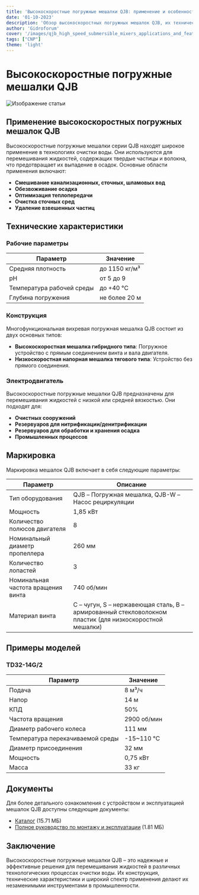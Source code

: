 ```yaml
---
title: 'Высокоскоростные погружные мешалки QJB: применение и особенности'
date: '01-10-2023'
description: 'Обзор высокоскоростных погружных мешалок QJB, их технические характеристики, области применения и преимущества в очистке воды.'
author: 'Gidroforum'
cover: '/images/qjb_high_speed_submersible_mixers_applications_and_features.png'
tags: ["CNP"]
theme: 'light'
---
```

# Высокоскоростные погружные мешалки QJB

![Изображение статьи](/images/qjb_high_speed_submersible_mixers_applications_and_features.png)

## Применение высокоскоростных погружных мешалок QJB

Высокоскоростные погружные мешалки серии QJB находят широкое применение в технологиях очистки воды. Они используются для перемешивания жидкостей, содержащих твердые частицы и волокна, что предотвращает их выпадение в осадок. Основные области применения включают:

- **Смешивание канализационных, сточных, шламовых вод**
- **Обезвоживание осадка**
- **Оптимизация теплопередачи**
- **Очистка сточных сред**
- **Удаление взвешенных частиц**

## Технические характеристики

### Рабочие параметры

| Параметр                  | Значение                          |
|---------------------------|----------------------------------|
| Средняя плотность         | до 1150 кг/м³                    |
| pH                           | от 5 до 9                         |
| Температура рабочей среды   | до +40 °С                       |
| Глубина погружения        | не более 20 м                     |

### Конструкция

Многофункциональная вихревая погружная мешалка QJB состоит из двух основных типов:

- **Высокоскоростная мешалка гибридного типа**: Погружное устройство с прямым соединением винта и вала двигателя.
- **Низкоскоростная напорная мешалка тягового типа**: Устройство без прямого соединения.

### Электродвигатель

Высокоскоростные погружные мешалки QJB предназначены для перемешивания жидкостей с низкой или средней вязкостью. Они подходят для:

- **Очистных сооружений**
- **Резервуаров для нитрификации/денитрификации**
- **Резервуаров для обработки и хранения осадка**
- **Промышленных процессов**

## Маркировка

Маркировка мешалок QJB включает в себя следующие параметры:

| Параметр                       | Описание                                                                 |
|--------------------------------|--------------------------------------------------------------------------|
| Тип оборудования              | QJB – Погружная мешалка, QJB-W – Насос рециркуляции                    |
| Мощность                      | 1,85 кВт                                                                  |
| Количество полюсов двигателя   | 8                                                                       |
| Номинальный диаметр пропеллера | 260 мм                                                                    |
| Количество лопастей            | 3                                                                       |
| Номинальная частота вращения винта | 740 об/мин                                                      |
| Материал винта                | C – чугун, S – нержавеющая сталь, B – армированный стекловолокном пластик (для низкоскоростной мешалки) |

## Примеры моделей

### TD32-14G/2

| Параметр                     | Значение                          |
|------------------------------|-----------------------------------|
| Подача                      | 8 м³/ч                            |
| Напор                        | 14 м                              |
| КПД                         | 50%                               |
| Частота вращения            | 2900 об/мин                       |
| Диаметр рабочего колеса      | 111 мм                             |
| Температура перекачиваемой среды | -15~110 °C                        |
| Диаметр присоединения        | 32 мм                              |
| Мощность                    | 0,75 кВт                           |
| Масса                       | 33 кг                              |

## Документы

Для более детального ознакомления с устройством и эксплуатацией мешалок QJB доступны следующие документы:

- [Каталог](http://example.com/catalog) (15.71 МБ)
- [Полное руководство по монтажу и эксплуатации](http://example.com/manual) (1.81 МБ)

## Заключение

Высокоскоростные погружные мешалки QJB – это надежные и эффективные решения для перемешивания жидкостей в различных технологических процессах очистки воды. Их конструкция, технические характеристики и широкий спектр применения делают их незаменимыми инструментами в промышленности.
